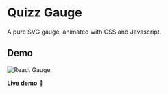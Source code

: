 # Quizz Gauge

A pure SVG gauge, animated with CSS and Javascript.


## Demo


![React Gauge](https://u.cubeupload.com/Sono/gaugereact.gif)

 **[Live demo](https://animated-horse-d6182d.netlify.app/)** 🔗
